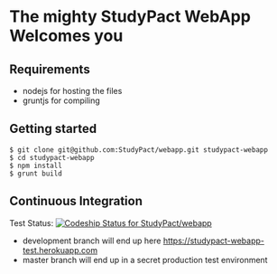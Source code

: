 The mighty StudyPact WebApp Welcomes you
========================================

Requirements
------------

* nodejs for hosting the files
* gruntjs for compiling


Getting started
---------------
```shell
$ git clone git@github.com:StudyPact/webapp.git studypact-webapp
$ cd studypact-webapp
$ npm install
$ grunt build
```

Continuous Integration
----------------------
Test Status: [ ![Codeship Status for StudyPact/webapp](https://codeship.com/projects/056550b0-4ea7-0132-13bf-323959f31113/status)](https://codeship.com/projects/47769)
* development branch will end up here https://studypact-webapp-test.herokuapp.com
* master branch will end up in a secret production test environment
